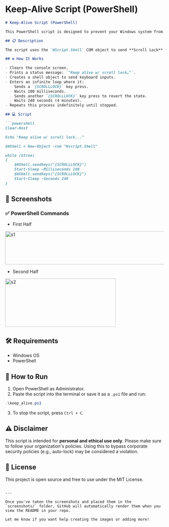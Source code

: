 # Keep-Alive Script (PowerShell)

````markdown
# Keep-Alive Script (PowerShell)

This PowerShell script is designed to prevent your Windows system from going idle, locking, or triggering the screensaver by simulating periodic keyboard activity using the **Scroll Lock** key.

## 📋 Description

The script uses the `WScript.Shell` COM object to send **Scroll Lock** keypresses every 4 minutes. This simulates user presence and keeps your session active.

## ⚙️ How It Works

- Clears the console screen.
- Prints a status message: `"Keep alive w/ scroll lock…"`.
- Creates a shell object to send keyboard inputs.
- Enters an infinite loop where it:
  - Sends a `{SCROLLLOCK}` key press.
  - Waits 100 milliseconds.
  - Sends another `{SCROLLLOCK}` key press to revert the state.
  - Waits 240 seconds (4 minutes).
- Repeats this process indefinitely until stopped.

## 💻 Script

```powershell
Clear-Host

Echo "Keep alive w/ scroll lock..."

$WShell = New-Object -com "Wscript.Shell"

while ($true)
{
    $WShell.sendkeys("{SCROLLLOCK}")
    Start-Sleep -Milliseconds 100
    $WShell.sendkeys("{SCROLLLOCK}")
    Start-Sleep -Seconds 240
}
````

## 📸 Screenshots

### ✅ PowerShell Commands

* First Half

<img width="709" height="106" alt="s1" src="https://github.com/user-attachments/assets/90631c4d-2f74-4492-a12f-fdf035975e5b" />






* Second Half

<img width="351" height="154" alt="s2" src="https://github.com/user-attachments/assets/a2671807-171b-44a4-bb9e-5626565dcd95" />

## 🛠 Requirements

* Windows OS
* PowerShell

## 🚀 How to Run

1. Open PowerShell as Administrator.
2. Paste the script into the terminal or save it as a `.ps1` file and run:

```powershell
.\keep_alive.ps1
```

3. To stop the script, press `Ctrl + C`.

## ⚠️ Disclaimer

This script is intended for **personal and ethical use only**. Please make sure to follow your organization's policies. Using this to bypass corporate security policies (e.g., auto-lock) may be considered a violation.

## 📄 License

This project is open source and free to use under the MIT License.

```

---

Once you've taken the screenshots and placed them in the `screenshots/` folder, GitHub will automatically render them when you view the README in your repo.

Let me know if you want help creating the images or adding more!
```
